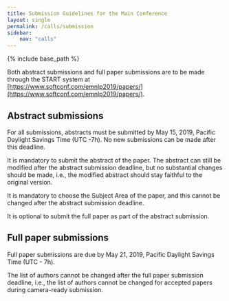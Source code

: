 ```yaml
---
title: Submission Guidelines for the Main Conference
layout: single
permalink: /calls/submission
sidebar: 
    nav: "calls"
---
```

{% include base_path %}

Both abstract submissions and full paper submissions are to be made through the START system at [https://www.softconf.com/emnlp2019/papers/](https://www.softconf.com/emnlp2019/papers/).


## Abstract submissions

For all submissions, abstracts must be submitted by May 15, 2019, Pacific Daylight Savings Time (UTC -7h). No new submissions can be made after this deadline.

It is mandatory to submit the abstract of the paper. The abstract can still be modified after the abstract submission deadline, but no substantial changes should be made, i.e., the modified abstract should stay faithful to the original version.

It is mandatory to choose the Subject Area of the paper, and this cannot be changed after the abstract submission deadline.

It is optional to submit the full paper as part of the abstract submission.


## Full paper submissions

Full paper submissions are due by May 21, 2019, Pacific Daylight Savings Time (UTC - 7h).

The list of authors cannot be changed after the full paper submission deadline, i.e., the list of authors cannot be changed for accepted papers during camera-ready submission.

